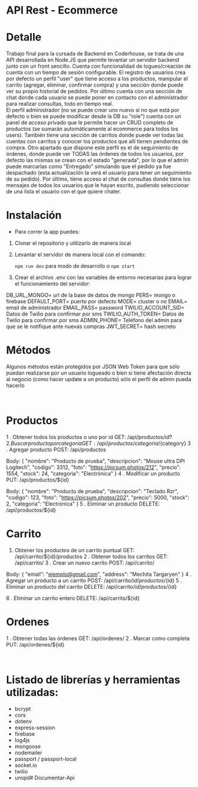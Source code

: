 # API Rest - Ecommerce

# Detalle
Trabajo final para la cursada de Backend en Coderhouse, se trata de una API desarrollada en Node.JS que permite levantar un servidor backend junto con un front sencillo. 
Cuenta con funcionalidad de logueo/creación de cuenta con un tiempo de sesión configurable. El registro de usuarios crea por defecto un perfil "user" que tiene acceso 
a los productos, manipular el carrito (agregar, eliminar, confirmar compra) y una sección donde puede ver su propio historial de pedidos. Por último cuenta con una 
sección de chat donde cada usuario se puede poner en contacto con el administrador para realizar consultas, todo en tiempo real.
<br>
El perfil administrador (no se puede crear uno nuevo si no que está por defecto o bien se puede modificar desde la DB su "role") cuenta con un panel de acceso privado
que le permite hacer un CRUD completo de productos (se sumarán automáticamente al ecommerce para todos los users). También tiene una sección de carritos donde puede 
ver todas las cuentas con carritos y conocer los productos que allí tienen pendientes de compra. Otro apartado que dispone este perfil es el de seguimiento de órdenes,
donde puede ver TODAS las órdenes de todos los usuarios, por defecto las mismas se crean con el estado "generada", por lo que el admin puede marcarlas como "Entregado"
simulando que el pedido ya fue despachado (esta actualización la verá el usuario para tener un seguimiento de su pedido). Por último, tiene acceso al chat de consultas 
donde tiene los mensajes de todos los usuarios que le hayan escrito, pudiendo seleccionar de una lista el usuario con el que quiere chater.


# Instalación
- Para correr la app puedes:
1. Clonar el repositorio y utilizarlo de manera local

2. Levantar el servidor de manera local con el comando:

    `npm run dev` para modo de desarrollo o `npm start`

3. Crear el archivo .env con las variables de entorno necesarias para lograr el funcionamiento del servidor:

DB_URL_MONGO= url de la base de datos de mongo
PERS= mongo o firebase
DEFAULT_PORT= puerto por defecto
MODE= cluster o no 
EMAIL= email de administrador
EMAIL_PASS= password
TWILIO_ACCOUNT_SID= Datos de Twilio para confirmar por sms
TWILIO_AUTH_TOKEN= Datos de Twilio para confirmar por sms
ADMIN_PHONE= Teléfono del admin para que se le notifique ante nuevas compras
JWT_SECRET= hash secreto

# Métodos
Algunos métodos están protegidos por JSON Web Token para que sólo puedan realizarse por un usuario logueado o bien si tiene afectación directa al negocio (como hacer
update a un producto) sólo el perfil de admin pueda hacerlo

<br>

# Productos

1 . Obtener todos los productos o uno por id
GET:
/api/productos/${id?}
2 . Buscar producto por categoría
GET:
/api/productos/categoria/${category}
3 . Agregar producto
POST:
/api/productos

Body:
{
    "nombre": "Producto de prueba",
    "descripcion": "Mouse ultra DPI Logitech",
    "codigo": 3312,
    "foto": "https://picsum.photos/212",
    "precio": 1554,
    "stock": 24,
    "categoria": "Electrónica"
  }
4 . Modificar un producto
PUT:
/api/productos/${id}

Body:
{
    "nombre": "Producto de prueba",
    "descripcion": "Teclado Rzr",
    "codigo": 123,
    "foto": "https://picsum.photos/202",
    "precio": 5000,
    "stock": 2,
    "categoria": "Electrónica"
  }
5 . Eliminar un producto
DELETE:
/api/productos/${id}
<br>

# Carrito

1. Obtener los productos de un carrito puntual
GET:
/api/carrito/${id}/productos
2 . Obtener todos los carritos
GET:
/api/carrito/
3 . Crear un nuevo carrito
POST:
/api/carrito/

Body:
{
    "email": "ejemplo@gmail.com",
    "address": "Mechita Targaryen"
}
4 . Agregar un producto a un carrito
POST:
/api/carrito/${id}/productos/${id}
5 . Eliminar un producto del carrito
DELETE:
/api/carrito/${id}/productos/${id}

6 . Eliminar un carrito entero
DELETE:
/api/carrito/${id}
<br>

# Ordenes
   
1 . Obtener todas las órdenes
GET:
/api/ordenes/
2 . Marcar como completa
PUT:
/api/ordenes/${id}

<br>

# Listado de librerías y herramientas utilizadas:
- bcrypt
- cors
- dotenv
- express-session
- firebase
- log4js
- mongoose
- nodemailer
- passport / passport-local
- socket.io
- twilio
- uniqid# Documentar-Api
